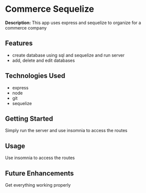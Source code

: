 # Commerce Sequelize

**Description:**
This app uses express and sequelize to organize for a commerce company

## Features
- create database using sql and sequelize and run server
- add, delete and edit databases

## Technologies Used
- express
- node
- git
- sequelize

## Getting Started
Simply run the server and use insomnia to access the routes

## Usage
Use insomnia to access the routes

## Future Enhancements
Get everything working properly